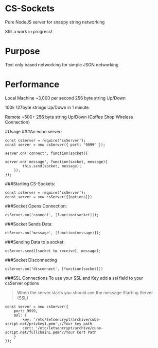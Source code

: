 # CS-Sockets
Pure NodeJS server for snappy string networking

Still a work in progress!

# Purpose 
Text only based networking for simple JSON networking

# Performance
Local Machine ~3,000 per second 256 byte string Up/Down

100k 127byte strings Up/Down in 1 minute.

Remote ~500+ 256 byte string Up/Down (Coffee Shop Wireless Connection)


#Usage
###An echo server:

    const csServer = require('csServer');
    const server = new csServer({ port: '9999' });

    server.on('connect', function(socket){
        
    server.on('message', function(socket, message){
            this.send(socket, message);
        });
    });

###Starting CS-Sockets:

    const csServer = require('csServer');
    const server = new csServer({[options]})


###Socket Opens Connection:

    csServer.on('connect', [function(socket)]);

###Socket Sends Data:

    csServer.on('message', [function(message)]);

###Sending Data to a socket:

    csServer.send([socket to receive], message);

###Socket Disconnecting

    csServer.on('disconnect', [function(socket)])

###SSL Connections
To use your SSL and Key add a ssl field to your csServer options
>When the server starts you should see the message Starting Server (SSL)

    const server = new csServer({
        port: 9999,
        ssl: {
            key: '/etc/letsencrypt/archive/cube-script.net/privkey1.pem',//Your key path
            cert: '/etc/letsencrypt/archive/cube-script.net/fullchain1.pem'//Your Cert Path
        }
    });
    



